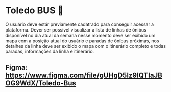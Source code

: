 #  Toledo BUS 🚌

O usuário deve estár previamente cadatrado para conseguir acessar a plataforma.
Dever ser possível visualizar a lista de linhas de ônibus disponível no dia atual da semana 
nesse momento deve ser exibido um mapa com a posição atual do usuário e paradas de ônibus próximas, 
nos detalhes da linha deve ser exibido o mapa com o itinerário completo e todas paradas, informações
da linha e itinerário.

## Figma: https://www.figma.com/file/gUHgD5Iz9IQTIaJBOG9WdX/Toledo-Bus
